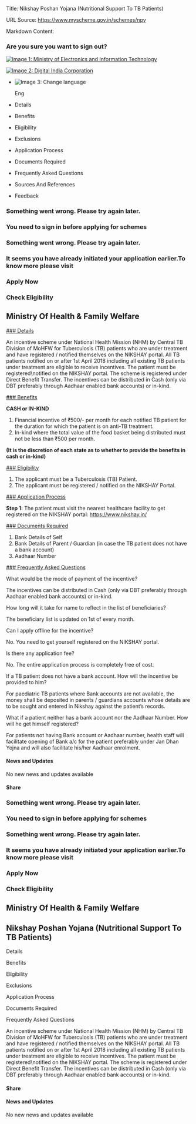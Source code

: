 Title: Nikshay Poshan Yojana (Nutritional Support To TB Patients)

URL Source: https://www.myscheme.gov.in/schemes/npy

Markdown Content:
### Are you sure you want to sign out?

[![Image 1: Ministry of Electronics and Information Technology](https://cdn.myscheme.in/images/logos/emblem-black.svg)](https://www.myscheme.gov.in/)

[![Image 2: Digital India Corporation](https://cdn.myscheme.in/images/logos/digital-india-black.svg)](https://www.digitalindia.gov.in/)

*   ![Image 3: Change language](blob:https://www.myscheme.gov.in/b9a31d3949b1882a09ed2f8508d538f3)
    
    Eng
    

*   Details
*   Benefits
*   Eligibility
*   Exclusions
*   Application Process
*   Documents Required
*   Frequently Asked Questions
*   Sources And References
*   Feedback

### Something went wrong. Please try again later.

### 

### You need to sign in before applying for schemes

### Something went wrong. Please try again later.

### It seems you have already initiated your application earlier.To know more please visit

### Apply Now

### Check Eligibility

Ministry Of Health & Family Welfare
-----------------------------------

[### Details](https://www.myscheme.gov.in/schemes/npy#details)

An incentive scheme under National Health Mission (NHM) by Central TB Division of MoHFW for Tuberculosis (TB) patients who are under treatment and have registered / notified themselves on the NIKSHAY portal. All TB patients notified on or after 1st April 2018 including all existing TB patients under treatment are eligible to receive incentives. The patient must be registered\\notified on the NIKSHAY portal. The scheme is registered under Direct Benefit Transfer. The incentives can be distributed in Cash (only via DBT preferably through Aadhaar enabled bank accounts) or in-kind.

[### Benefits](https://www.myscheme.gov.in/schemes/npy#benefits)

**CASH or IN-KIND**

1.  Financial incentive of ₹500/- per month for each notified TB patient for the duration for which the patient is on anti-TB treatment.
2.  In-kind where the total value of the food basket being distributed must not be less than ₹500 per month.

**(It is the discretion of each state as to whether to provide the benefits in cash or in-kind)**

[### Eligibility](https://www.myscheme.gov.in/schemes/npy#eligibility)

1.  The applicant must be a Tuberculosis (TB) Patient.
2.  The applicant must be registered / notified on the NIKSHAY Portal.

[### Application Process](https://www.myscheme.gov.in/schemes/npy#application-process)

**Step 1:** The patient must visit the nearest healthcare facility to get registered on the NIKSHAY portal: https://www.nikshay.in/

[### Documents Required](https://www.myscheme.gov.in/schemes/npy#documents-required)

1.  Bank Details of Self
2.  Bank Details of Parent / Guardian (in case the TB patient does not have a bank account)
3.  Aadhaar Number

[### Frequently Asked Questions](https://www.myscheme.gov.in/schemes/npy#faqs)

What would be the mode of payment of the incentive?

The incentives can be distributed in Cash (only via DBT preferably through Aadhaar enabled bank accounts) or in-kind.

How long will it take for name to reflect in the list of beneficiaries?

The beneficiary list is updated on 1st of every month.

Can I apply offline for the incentive?

No. You need to get yourself registered on the NIKSHAY portal.

Is there any application fee?

No. The entire application process is completely free of cost.

If a TB patient does not have a bank account. How will the incentive be provided to him?

For paediatric TB patients where Bank accounts are not available, the money shall be deposited in parents / guardians accounts whose details are to be sought and entered in Nikshay against the patient’s records.

What if a patient neither has a bank account nor the Aadhaar Number. How will he get himself registered?

For patients not having Bank account or Aadhaar number, health staff will facilitate opening of Bank a/c for the patient preferably under Jan Dhan Yojna and will also facilitate his/her Aadhaar enrolment.

#### News and Updates

No new news and updates available

#### Share

### Something went wrong. Please try again later.

### 

### You need to sign in before applying for schemes

### Something went wrong. Please try again later.

### It seems you have already initiated your application earlier.To know more please visit

### Apply Now

### Check Eligibility

Ministry Of Health & Family Welfare
-----------------------------------

Nikshay Poshan Yojana (Nutritional Support To TB Patients)
----------------------------------------------------------

Details

Benefits

Eligibility

Exclusions

Application Process

Documents Required

Frequently Asked Questions

An incentive scheme under National Health Mission (NHM) by Central TB Division of MoHFW for Tuberculosis (TB) patients who are under treatment and have registered / notified themselves on the NIKSHAY portal. All TB patients notified on or after 1st April 2018 including all existing TB patients under treatment are eligible to receive incentives. The patient must be registered\\notified on the NIKSHAY portal. The scheme is registered under Direct Benefit Transfer. The incentives can be distributed in Cash (only via DBT preferably through Aadhaar enabled bank accounts) or in-kind.

#### Share

#### News and Updates

No new news and updates available
